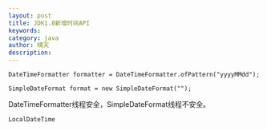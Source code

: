 ```yaml
---
layout: post
title: JDK1.8新增时间API
keywords: 
category: java
author: 晴天
description: 
---
```


```
DateTimeFormatter formatter = DateTimeFormatter.ofPattern("yyyyMMdd");
```

```
SimpleDateFormat format = new SimpleDateFormat("");
```

DateTimeFormatter线程安全，SimpleDateFormat线程不安全。

```
LocalDateTime
```


